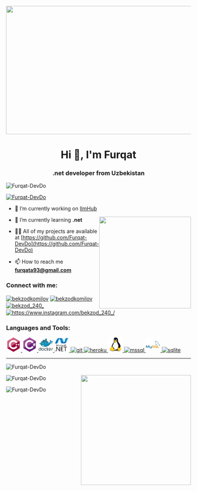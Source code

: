 <p align="center" ><img align="center"src="https://trynetsolutions.com/TS/software.gif" width="550" height="350">

<h1 align="center"> Hi 👋, I'm Furqat</h1>

<h3 align="center">.net developer from Uzbekistan</h3>

<p align="left"> <img src="https://komarev.com/ghpvc/?username=Furqat-DevDo&label=Profile%20views&color=0e75b6&style=flat" alt="Furqat-DevDo" /> </p>

<p align="left"> <a href="https://github.com/ryo-ma/github-profile-trophy"><img src="https://github-profile-trophy.vercel.app/?username=Furqat-DevDo" alt="Furqat-DevDo" /></a> </p>




- 🔭 I’m currently working on [IlmHub](http://oj.ilmhub.uz/)

  <p><img align="right"src="https://i.pinimg.com/originals/68/45/e3/6845e3e3b96d3ccb85dcbb9880351074.gif" width="250" height="250" </img></p>
- 🌱 I’m currently learning **.net**

- 👨‍💻 All of my projects are available at [https://github.com/Furqat-DevDo](https://github.com/Furqat-DevDo)

- 📫 How to reach me **furqata93@gmail.com**
   


<h3 align="left">Connect with me:</h3>
<p align="left">
<a href="https://dev.to/bekzodkomilov" target="blank"><img align="center" src="https://raw.githubusercontent.com/rahuldkjain/github-profile-readme-generator/master/src/images/icons/Social/devto.svg" alt="bekzodkomilov" height="30" width="40" /></a>
<a href="https://twitter.com/bekzodkomilov" target="blank"><img align="center" src="https://raw.githubusercontent.com/rahuldkjain/github-profile-readme-generator/master/src/images/icons/Social/twitter.svg" alt="bekzodkomilov" height="30" width="40" /></a>
<a href="https://fb.com/bekzod_240_" target="blank"><img align="center" src="https://raw.githubusercontent.com/rahuldkjain/github-profile-readme-generator/master/src/images/icons/Social/facebook.svg" alt="bekzod_240_" height="30" width="40" /></a>
<a href="https://instagram.com/bekzod_240_" target="blank"><img align="center" src="https://raw.githubusercontent.com/rahuldkjain/github-profile-readme-generator/master/src/images/icons/Social/instagram.svg" alt="https://www.instagram.com/bekzod_240_/" height="30" width="40" /></a>
</p>


<h3 align="left">Languages and Tools:</h3>
<p align="left"> <a href="https://www.w3schools.com/cpp/" target="_blank" rel="noreferrer"> <img src="https://raw.githubusercontent.com/devicons/devicon/master/icons/cplusplus/cplusplus-original.svg" alt="cplusplus" width="40" height="40"/> </a> <a href="https://www.w3schools.com/cs/" target="_blank" rel="noreferrer"> <img src="https://raw.githubusercontent.com/devicons/devicon/master/icons/csharp/csharp-original.svg" alt="csharp" width="40" height="40"/> </a> <a href="https://www.docker.com/" target="_blank" rel="noreferrer"> <img src="https://raw.githubusercontent.com/devicons/devicon/master/icons/docker/docker-original-wordmark.svg" alt="docker" width="40" height="40"/> </a> <a href="https://dotnet.microsoft.com/" target="_blank" rel="noreferrer"> <img src="https://raw.githubusercontent.com/devicons/devicon/master/icons/dot-net/dot-net-original-wordmark.svg" alt="dotnet" width="40" height="40"/> </a> <a href="https://git-scm.com/" target="_blank" rel="noreferrer"> <img src="https://www.vectorlogo.zone/logos/git-scm/git-scm-icon.svg" alt="git" width="40" height="40"/> </a> <a href="https://heroku.com" target="_blank" rel="noreferrer"> <img src="https://www.vectorlogo.zone/logos/heroku/heroku-icon.svg" alt="heroku" width="40" height="40"/> </a> <a href="https://www.linux.org/" target="_blank" rel="noreferrer"> <img src="https://raw.githubusercontent.com/devicons/devicon/master/icons/linux/linux-original.svg" alt="linux" width="40" height="40"/> </a> <a href="https://www.microsoft.com/en-us/sql-server" target="_blank" rel="noreferrer"> <img src="https://www.svgrepo.com/show/303229/microsoft-sql-server-logo.svg" alt="mssql" width="40" height="40"/> </a> <a href="https://www.mysql.com/" target="_blank" rel="noreferrer"> <img src="https://raw.githubusercontent.com/devicons/devicon/master/icons/mysql/mysql-original-wordmark.svg" alt="mysql" width="40" height="40"/> </a> <a href="https://www.sqlite.org/" target="_blank" rel="noreferrer"> <img src="https://www.vectorlogo.zone/logos/sqlite/sqlite-icon.svg" alt="sqlite" width="40" height="40"/> </a> </p>

<hr>

<p> <img src="https://github-readme-stats.vercel.app/api/top-langs?username=Furqat-DevDo&show_icons=true&locale=en&layout=compact" alt="Furqat-DevDo" /></p>
<p><img align="right"src="https://intellipaat.com/blog/wp-content/uploads/2015/07/Big-Data.gif" width="300" height="300" </img></p>
<p><img src="https://github-readme-stats.vercel.app/api?username=Furqat-DevDo&show_icons=true&locale=en" alt="Furqat-DevDo" /></br></p>

<p><img align="left" src="https://github-readme-streak-stats.herokuapp.com/?user=Furqat-DevDo&" alt="Furqat-DevDo" /></br></p>

